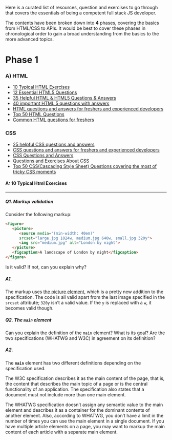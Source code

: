 Here is a curated list of resources, question and exercises to go through that covers the essentials of being a competent full stack JS developer.

The contents have been broken down into **4** phases, covering the basics from HTML/CSS to APIs. It would be best to cover these phases in chronological order to gain a broad understanding from the basics to the more advanced topics.


# Phase 1

### A) HTML

* [10 Typical HTML Exercises](https://github.com/sm2774us/full_stack_interview_prep_2021#a-10-typical-html-exercises)
* [12 Essential HTML5 Questions](http://www.toptal.com/html5/interview-questions)
* [35 Helpful HTML & HTML5 Questions & Answers](http://www.skilledup.com/articles/html-html5-interview-questions-answers)
* [40 important HTML 5 questions with answers](http://www.codeproject.com/Articles/702051/important-HTML-Interview-questions-with-answe)
* [HTML questions and answers for freshers and experienced developers](http://www.careerride.com/Interview-Questions-HTML.aspx)
* [Top 50 HTML Questions](http://career.guru99.com/top-50-html-interview-questions/)
* [Common HTML  questions for freshers](http://www.javatpoint.com/html-interview-questions)



### CSS

- [25 helpful CSS questions and answers](http://www.skilledup.com/articles/25-css-interview-questions-answers)
- [CSS  questions and answers for freshers and experienced developers](http://www.careerride.com/Interview-Questions-CSS.aspx)
- [CSS Questions and Answers](http://www.techrepublic.com/blog/software-engineer/css-interview-questions-and-answers/)
- [Questions and Exercises About CSS](https://css-tricks.com/interview-questions-css/)
- [Top 50 CSS(Cascading Style Sheet) Questions covering the most of tricky CSS moments](http://career.guru99.com/top-50-csscascading-style-sheet-interview-questions/)


#### A: 10 Typical Html Exercises

---

##### Q1. Markup validation
Consider the following markup:
```html
<figure>
   <picture>
      <source media="(min-width: 40em)"
      srcset="large.jpg 1024w, medium.jpg 640w, small.jpg 320y">
      <img src="medium.jpg" alt="London by night">
   </picture>
   <figcaption>A landscape of London by night</figcaption>
</figure>
```
Is it valid? If not, can you explain why?

##### A1.
The markup uses [the picture element](https://www.w3.org/TR/html-picture-element/), which is a pretty new addition to the specification.
The code is all valid apart from the last image specified in the `srcset` attribute; `320y` isn’t a valid value.
If the `y` is replaced with a `w`, it becomes valid though.

##### Q2. The `main` element
Can you explain the definition of the `main` element? What is its goal? Are the two specifications (WHATWG and W3C) in agreement on its definition?

##### A2.
The **`main`** element has two different definitions depending on the specification used.

The W3C specification describes it as the main content of the page, that is, the content that describes the main topic of a page or is the central functionality of an application. The specification also states that a document must not include more than one main element.

The WHATWG specification doesn’t assign any semantic value to the main element and describes it as a container for the dominant contents of another element. Also, according to WHATWG, you don’t have a limit in the number of times you can use the main element in a single document. If you have multiple article elements on a page, you may want to markup the main content of each article with a separate main element.